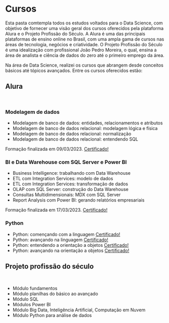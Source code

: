 # Cursos 
Esta pasta comtempla todos os estudos voltados para o Data Science, com objetivo de fornecer uma visão geral dos cursos oferecidos pela plataforma Alura e o Projeto Profissão do Século. A Alura é uma das principais plataformas de ensino online no Brasil, com uma ampla gama de cursos nas áreas de tecnologia, negócios e criatividade.
O Projeto Profissão do Século é uma idealização com profissional João Pedro Moreira, o qual, ensina a área de analista e ciência de dados do zero até o primeiro emprego da área.

Na área de Data Science, realizei os cursos que abrangem desde conceitos básicos até tópicos avançados. Entre os cursos oferecidos estão:

## Alura
<br>

### Modelagem de dados

* Modelagem de banco de dados: entidades, relacionamentos e atributos
* Modelagem de banco de dados relacional: modelagem lógica e física
* Modelagem de banco de dados relacional: normalização
* Modelagem de banco de dados relacional: entendendo SQL
 
 Formação finalizada em 09/03/2023. [Certificado!](https://cursos.alura.com.br/degree/certificate/4234ef49-d3fa-4e95-ad6f-c4a50f01863a)

 ### BI e Data Warehouse com SQL Server e Power BI
* Business Intelligence: trabalhando com Data Warehouse
* ETL com Integration Services: modelo de dados
* ETL com Integration Services: transformação de dados
* OLAP com SQL Server: construção do Data Warehouse
* Consultas Multidimensionais: MDX com SQL Server
* Report Analysis com Power BI: gerando relatórios empresariais

Formação finalizada em 17/03/2023. [Certificado!](https://cursos.alura.com.br/degree/certificate/ce127d62-4bbc-4dd0-857d-fd9dc99fd526)

### Python
* Python: començando com a linguagem [Certificado!](https://cursos.alura.com.br/certificate/e54e2549-a815-4566-bdd8-3ee97afa9c66)
* Python: avançando na linguagem [Certificado!](https://cursos.alura.com.br/certificate/81d292d5-77c6-4601-9f1f-b9980f8354d9)
* Python: entendendo a orientação a objetos [Certificado!](https://cursos.alura.com.br/certificate/93bf5c12-1bba-4004-ac0b-300d1260445f)
* Python: avançando na orientação a objetos [Certificado!](https://cursos.alura.com.br/certificate/6cc0d11b-8b87-425c-95db-f5d1b073eee4)


## Projeto profissão do século
<br>

* Módulo fundamentos
* Módulo planilhas do básico ao avançado
* Módulo SQL
* Módulos Power BI
* Módulo Big Data, Inteligência Artificial, Computação em Nuvem
* Módulo Python para análise de dados
